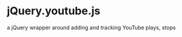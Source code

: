 jQuery.youtube.js
=================

a jQuery wrapper around adding and tracking YouTube plays, stops
